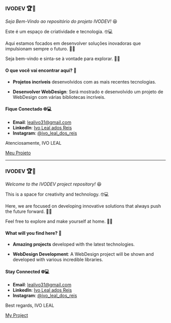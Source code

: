 ### IVODEV 🏆🌟

*Seja Bem-Vindo ao repositório do projeto IVODEV!* 😆

Este é um espaço de criatividade e tecnologia. 🤓💻

Aqui estamos focados em desenvolver soluções inovadoras que impulsionam sempre o futuro. 🚀🎉

Seja bem-vindo e sinta-se à vontade para explorar. 🎉😃

#### O que você vai encontrar aqui? 🤔

- **Projetos incríveis** desenvolvidos com as mais recentes tecnologias.

- **Desenvolver WebDesign**: Será mostrado e desenvolvido um projeto de WebDesign com várias bibliotecas incríveis.

#### Fique Conectado 🌐💻

- **Email**: [lealivo31@gmail.com](lealivo31@gmail.com)
- **LinkedIn**: [Ivo Leal ados Reis](https://www.linkedin.com/in/ivo-leal-dos-reis-3129311b2?utm_source=share&utm_campaign=share_via&utm_content=profile&utm_medium=android_app)
- **Instagram**: [@ivo_leal_dos_reis](https://www.instagram.com/ivo_leal_dos_reis?igsh=YzFrOWJsM2pyZ3k1)

Atenciosamente,
IVO LEAL


[Meu Projeto](https://mcgratidao.github.io/IVODEV/)

---

### IVODEV 🏆🌟

*Welcome to the IVODEV project repository!* 😆

This is a space for creativity and technology. 🤓💻

Here, we are focused on developing innovative solutions that always push the future forward. 🚀🎉

Feel free to explore and make yourself at home. 🎉😃

#### What will you find here? 🤔

- **Amazing projects** developed with the latest technologies.

- **WebDesign Development**: A WebDesign project will be shown and developed with various incredible libraries.

#### Stay Connected 🌐💻

- **Email**: [lealivo31@gmail.com](lealivo31@gmail.com)
- **LinkedIn**: [Ivo Leal ados Reis](https://www.linkedin.com/in/ivo-leal-dos-reis-3129311b2?utm_source=share&utm_campaign=share_via&utm_content=profile&utm_medium=android_app)
- **Instagram**: [@ivo_leal_dos_reis](https://www.instagram.com/ivo_leal_dos_reis?igsh=YzFrOWJsM2pyZ3k1)

Best regards,
IVO LEAL


[My Project](https://mcgratidao.github.io/IVODEV/)
